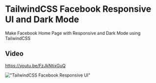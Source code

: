 # TailwindCSS Facebook Responsive UI and Dark Mode

Make Facebook Home Page with Responsive and Dark Mode using TailwindCSS

## Video

https://youtu.be/FzJkNtixGuQ

!["TailwindCSS Facebook Responsive UI"](https://user-images.githubusercontent.com/67447840/107171905-81791700-69f6-11eb-8024-5ff5fc74a12e.png "TailwindCSS Facebook Responsive UI")
